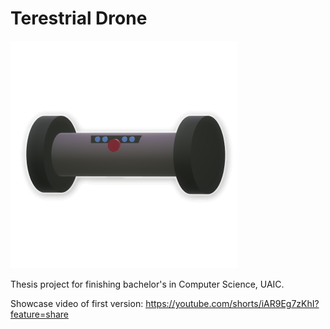 # Terestrial Drone

![alt text](https://github.com/Iustin2800/r6drone/blob/main/Sources/drone_icon.png?raw=true)

Thesis project for finishing bachelor's in Computer Science, UAIC.

Showcase video of first version: https://youtube.com/shorts/iAR9Eg7zKhI?feature=share
